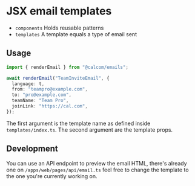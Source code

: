 # JSX email templates

- `components` Holds reusable patterns
- `templates` A template equals a type of email sent

## Usage

```ts
import { renderEmail } from "@calcom/emails";

await renderEmail("TeamInviteEmail", {
  language: t,
  from: "teampro@example.com",
  to: "pro@example.com",
  teamName: "Team Pro",
  joinLink: "https://cal.com",
});
```

The first argument is the template name as defined inside `templates/index.ts`. The second argument are the template props.

## Development

You can use an API endpoint to preview the email HTML, there's already one on `/apps/web/pages/api/email.ts` feel free to change the template to the one you're currently working on.
